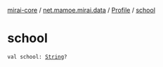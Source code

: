 [mirai-core](../../index.md) / [net.mamoe.mirai.data](../index.md) / [Profile](index.md) / [school](./school.md)

# school

`val school: `[`String`](https://kotlinlang.org/api/latest/jvm/stdlib/kotlin/-string/index.html)`?`